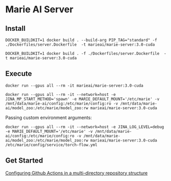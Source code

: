 # Marie AI Server

## Install


```shell
DOCKER_BUILDKIT=1 docker build . --build-arg PIP_TAG="standard" -f ./Dockerfiles/server.Dockerfile  -t marieai/marie-server:3.0-cuda

DOCKER_BUILDKIT=1 docker build . -f ./Dockerfiles/server.Dockerfile  -t marieai/marie-server:3.0-cuda
```


## Execute 


```shell
docker run --gpus all --rm -it marieai/marie-server:3.0-cuda
```

```shell
docker run --gpus all --rm -it --network=host -e JINA_MP_START_METHOD='spawn' -e MARIE_DEFAULT_MOUNT='/etc/marie' -v /mnt/data/marie-ai/config:/etc/marie/config:ro -v /mnt/data/marie-ai/model_zoo:/etc/marie/model_zoo:rw marieai/marie-server:3.0-cuda
```

Passing custom environment arguments:

```shell
docker run --gpus all --rm -it --network=host -e JINA_LOG_LEVEL=debug -e MARIE_DEFAULT_MOUNT='/etc/marie' -v /mnt/data/marie-ai/config:/etc/marie/config:ro -v /mnt/data/marie-ai/model_zoo:/etc/marie/model_zoo:rw marieai/marie-server:3.0-cuda /etc/marie/config/service/torch-flow.yml
```

## Get Started

[Configuring Github Actions in a multi-directory repository structure](https://medium.com/@owumifestus/configuring-github-actions-in-a-multi-directory-repository-structure-c4d2b04e6312)
